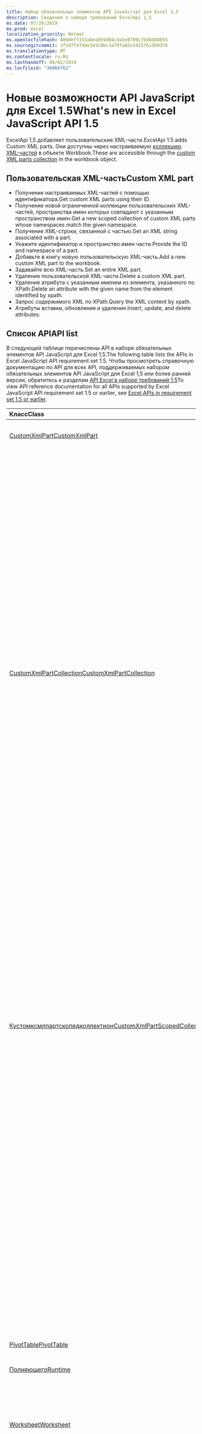 ```yaml
---
title: Набор обязательных элементов API JavaScript для Excel 1,5
description: Сведения о наборе требований ExcelApi 1,5
ms.date: 07/26/2019
ms.prod: excel
localization_priority: Normal
ms.openlocfilehash: 4860ef7153abea059d04cda5e8709c7bdbd88855
ms.sourcegitcommit: 3f5d7f4794e3d3c8bc3a79fa05c54157613b9376
ms.translationtype: MT
ms.contentlocale: ru-RU
ms.lasthandoff: 08/02/2019
ms.locfileid: "36064762"
---
```

# <a name="whats-new-in-excel-javascript-api-15"></a><span data-ttu-id="d2d51-103">Новые возможности API JavaScript для Excel 1.5</span><span class="sxs-lookup"><span data-stu-id="d2d51-103">What's new in Excel JavaScript API 1.5</span></span>

<span data-ttu-id="d2d51-104">ExcelApi 1,5 добавляет пользовательские XML-части.</span><span class="sxs-lookup"><span data-stu-id="d2d51-104">ExcelApi 1.5 adds Custom XML parts.</span></span> <span data-ttu-id="d2d51-105">Они доступны через настраиваемую [коллекцию XML-частей](/javascript/api/excel/excel.workbook#customxmlparts) в объекте Workbook.</span><span class="sxs-lookup"><span data-stu-id="d2d51-105">These are accessible through the [custom XML parts collection](/javascript/api/excel/excel.workbook#customxmlparts) in the workbook object.</span></span>

## <a name="custom-xml-part"></a><span data-ttu-id="d2d51-106">Пользовательская XML-часть</span><span class="sxs-lookup"><span data-stu-id="d2d51-106">Custom XML part</span></span>

* <span data-ttu-id="d2d51-107">Получение настраиваемых XML-частей с помощью идентификатора.</span><span class="sxs-lookup"><span data-stu-id="d2d51-107">Get custom XML parts using their ID.</span></span>
* <span data-ttu-id="d2d51-108">Получение новой ограниченной коллекции пользовательских XML-частей, пространства имен которых совпадают с указанным пространством имен.</span><span class="sxs-lookup"><span data-stu-id="d2d51-108">Get a new scoped collection of custom XML parts whose namespaces match the given namespace.</span></span>
* <span data-ttu-id="d2d51-109">Получение XML-строки, связанной с частью.</span><span class="sxs-lookup"><span data-stu-id="d2d51-109">Get an XML string associated with a part.</span></span>
* <span data-ttu-id="d2d51-110">Укажите идентификатор и пространство имен части.</span><span class="sxs-lookup"><span data-stu-id="d2d51-110">Provide the ID and namespace of a part.</span></span>
* <span data-ttu-id="d2d51-111">Добавьте в книгу новую пользовательскую XML-часть.</span><span class="sxs-lookup"><span data-stu-id="d2d51-111">Add a new custom XML part to the workbook.</span></span>
* <span data-ttu-id="d2d51-112">Задавайте всю XML-часть.</span><span class="sxs-lookup"><span data-stu-id="d2d51-112">Set an entire XML part.</span></span>
* <span data-ttu-id="d2d51-113">Удаление пользовательской XML-части.</span><span class="sxs-lookup"><span data-stu-id="d2d51-113">Delete a custom XML part.</span></span>
* <span data-ttu-id="d2d51-114">Удаление атрибута с указанным именем из элемента, указанного по XPath.</span><span class="sxs-lookup"><span data-stu-id="d2d51-114">Delete an attribute with the given name from the element identified by xpath.</span></span>
* <span data-ttu-id="d2d51-115">Запрос содержимого XML по XPath.</span><span class="sxs-lookup"><span data-stu-id="d2d51-115">Query the XML content by xpath.</span></span>
* <span data-ttu-id="d2d51-116">Атрибуты вставки, обновления и удаления.</span><span class="sxs-lookup"><span data-stu-id="d2d51-116">Insert, update, and delete attributes.</span></span>

## <a name="api-list"></a><span data-ttu-id="d2d51-117">Список API</span><span class="sxs-lookup"><span data-stu-id="d2d51-117">API list</span></span>

<span data-ttu-id="d2d51-118">В следующей таблице перечислены API в наборе обязательных элементов API JavaScript для Excel 1,5.</span><span class="sxs-lookup"><span data-stu-id="d2d51-118">The following table lists the APIs in Excel JavaScript API requirement set 1.5.</span></span> <span data-ttu-id="d2d51-119">Чтобы просмотреть справочную документацию по API для всех API, поддерживаемых набором обязательных элементов API JavaScript для Excel 1,5 или более ранней версии, обратитесь к разделам [API Excel в наборе требований 1,5](/javascript/api/excel?view=excel-js-1.5)</span><span class="sxs-lookup"><span data-stu-id="d2d51-119">To view API reference documentation for all APIs supported by Excel JavaScript API requirement set 1.5 or earlier, see [Excel APIs in requirement set 1.5 or earlier](/javascript/api/excel?view=excel-js-1.5).</span></span>

| <span data-ttu-id="d2d51-120">Класс</span><span class="sxs-lookup"><span data-stu-id="d2d51-120">Class</span></span> | <span data-ttu-id="d2d51-121">Поля</span><span class="sxs-lookup"><span data-stu-id="d2d51-121">Fields</span></span> | <span data-ttu-id="d2d51-122">Описание</span><span class="sxs-lookup"><span data-stu-id="d2d51-122">Description</span></span> |
|:---|:---|:---|
|[<span data-ttu-id="d2d51-123">CustomXmlPart</span><span class="sxs-lookup"><span data-stu-id="d2d51-123">CustomXmlPart</span></span>](/javascript/api/excel/excel.customxmlpart)|[<span data-ttu-id="d2d51-124">delete()</span><span class="sxs-lookup"><span data-stu-id="d2d51-124">delete()</span></span>](/javascript/api/excel/excel.customxmlpart#delete--)|<span data-ttu-id="d2d51-125">Удаляет пользовательскую XML-часть.</span><span class="sxs-lookup"><span data-stu-id="d2d51-125">Deletes the custom XML part.</span></span>|
||[<span data-ttu-id="d2d51-126">Жетксмл ()</span><span class="sxs-lookup"><span data-stu-id="d2d51-126">getXml()</span></span>](/javascript/api/excel/excel.customxmlpart#getxml--)|<span data-ttu-id="d2d51-127">Получает полное содержимое пользовательской XML-части.</span><span class="sxs-lookup"><span data-stu-id="d2d51-127">Gets the custom XML part's full XML content.</span></span>|
||[<span data-ttu-id="d2d51-128">id</span><span class="sxs-lookup"><span data-stu-id="d2d51-128">id</span></span>](/javascript/api/excel/excel.customxmlpart#id)|<span data-ttu-id="d2d51-129">ИДЕНТИФИКАТОР пользовательской XML-части.</span><span class="sxs-lookup"><span data-stu-id="d2d51-129">The custom XML part's ID.</span></span> <span data-ttu-id="d2d51-130">Только для чтения.</span><span class="sxs-lookup"><span data-stu-id="d2d51-130">Read-only.</span></span>|
||[<span data-ttu-id="d2d51-131">Пространства</span><span class="sxs-lookup"><span data-stu-id="d2d51-131">namespaceUri</span></span>](/javascript/api/excel/excel.customxmlpart#namespaceuri)|<span data-ttu-id="d2d51-132">URI пространства имен настраиваемой части XML.</span><span class="sxs-lookup"><span data-stu-id="d2d51-132">The custom XML part's namespace URI.</span></span> <span data-ttu-id="d2d51-133">Только для чтения.</span><span class="sxs-lookup"><span data-stu-id="d2d51-133">Read-only.</span></span>|
||[<span data-ttu-id="d2d51-134">setXml (XML: строка)</span><span class="sxs-lookup"><span data-stu-id="d2d51-134">setXml(xml: string)</span></span>](/javascript/api/excel/excel.customxmlpart#setxml-xml-)|<span data-ttu-id="d2d51-135">Задает полное содержимое пользовательской XML-части.</span><span class="sxs-lookup"><span data-stu-id="d2d51-135">Sets the custom XML part's full XML content.</span></span>|
|[<span data-ttu-id="d2d51-136">CustomXmlPartCollection</span><span class="sxs-lookup"><span data-stu-id="d2d51-136">CustomXmlPartCollection</span></span>](/javascript/api/excel/excel.customxmlpartcollection)|[<span data-ttu-id="d2d51-137">Add (XML: String)</span><span class="sxs-lookup"><span data-stu-id="d2d51-137">add(xml: string)</span></span>](/javascript/api/excel/excel.customxmlpartcollection#add-xml-)|<span data-ttu-id="d2d51-138">Добавляет новую пользовательскую XML-часть в книгу.</span><span class="sxs-lookup"><span data-stu-id="d2d51-138">Adds a new custom XML part to the workbook.</span></span>|
||[<span data-ttu-id="d2d51-139">getByNamespace (namespaceUri: строка)</span><span class="sxs-lookup"><span data-stu-id="d2d51-139">getByNamespace(namespaceUri: string)</span></span>](/javascript/api/excel/excel.customxmlpartcollection#getbynamespace-namespaceuri-)|<span data-ttu-id="d2d51-140">Получает новую ограниченную коллекцию пользовательских XML-частей, пространства имен которых совпадают с указанным пространством имен.</span><span class="sxs-lookup"><span data-stu-id="d2d51-140">Gets a new scoped collection of custom XML parts whose namespaces match the given namespace.</span></span>|
||[<span data-ttu-id="d2d51-141">getCount()</span><span class="sxs-lookup"><span data-stu-id="d2d51-141">getCount()</span></span>](/javascript/api/excel/excel.customxmlpartcollection#getcount--)|<span data-ttu-id="d2d51-142">Получает количество частей CustomXml в коллекции.</span><span class="sxs-lookup"><span data-stu-id="d2d51-142">Gets the number of CustomXml parts in the collection.</span></span>|
||[<span data-ttu-id="d2d51-143">getItem(id: string)</span><span class="sxs-lookup"><span data-stu-id="d2d51-143">getItem(id: string)</span></span>](/javascript/api/excel/excel.customxmlpartcollection#getitem-id-)|<span data-ttu-id="d2d51-144">Получает пользовательскую XML-часть по идентификатору.</span><span class="sxs-lookup"><span data-stu-id="d2d51-144">Gets a custom XML part based on its ID.</span></span>|
||[<span data-ttu-id="d2d51-145">getItemOrNullObject(id: строка)</span><span class="sxs-lookup"><span data-stu-id="d2d51-145">getItemOrNullObject(id: string)</span></span>](/javascript/api/excel/excel.customxmlpartcollection#getitemornullobject-id-)|<span data-ttu-id="d2d51-146">Получает пользовательскую XML-часть по идентификатору.</span><span class="sxs-lookup"><span data-stu-id="d2d51-146">Gets a custom XML part based on its ID.</span></span>|
||[<span data-ttu-id="d2d51-147">items</span><span class="sxs-lookup"><span data-stu-id="d2d51-147">items</span></span>](/javascript/api/excel/excel.customxmlpartcollection#items)|<span data-ttu-id="d2d51-148">Получает загруженные дочерние элементы в этой коллекции.</span><span class="sxs-lookup"><span data-stu-id="d2d51-148">Gets the loaded child items in this collection.</span></span>|
|[<span data-ttu-id="d2d51-149">Кустомксмлпартскопедколлектион</span><span class="sxs-lookup"><span data-stu-id="d2d51-149">CustomXmlPartScopedCollection</span></span>](/javascript/api/excel/excel.customxmlpartscopedcollection)|[<span data-ttu-id="d2d51-150">getCount()</span><span class="sxs-lookup"><span data-stu-id="d2d51-150">getCount()</span></span>](/javascript/api/excel/excel.customxmlpartscopedcollection#getcount--)|<span data-ttu-id="d2d51-151">Получает количество частей CustomXML в этой коллекции.</span><span class="sxs-lookup"><span data-stu-id="d2d51-151">Gets the number of CustomXML parts in this collection.</span></span>|
||[<span data-ttu-id="d2d51-152">getItem(id: string)</span><span class="sxs-lookup"><span data-stu-id="d2d51-152">getItem(id: string)</span></span>](/javascript/api/excel/excel.customxmlpartscopedcollection#getitem-id-)|<span data-ttu-id="d2d51-153">Получает пользовательскую XML-часть по идентификатору.</span><span class="sxs-lookup"><span data-stu-id="d2d51-153">Gets a custom XML part based on its ID.</span></span>|
||[<span data-ttu-id="d2d51-154">getItemOrNullObject(id: строка)</span><span class="sxs-lookup"><span data-stu-id="d2d51-154">getItemOrNullObject(id: string)</span></span>](/javascript/api/excel/excel.customxmlpartscopedcollection#getitemornullobject-id-)|<span data-ttu-id="d2d51-155">Получает пользовательскую XML-часть по идентификатору.</span><span class="sxs-lookup"><span data-stu-id="d2d51-155">Gets a custom XML part based on its ID.</span></span>|
||[<span data-ttu-id="d2d51-156">Жетонлитем ()</span><span class="sxs-lookup"><span data-stu-id="d2d51-156">getOnlyItem()</span></span>](/javascript/api/excel/excel.customxmlpartscopedcollection#getonlyitem--)|<span data-ttu-id="d2d51-157">Если коллекция содержит ровно один элемент, этот метод возвращает его.</span><span class="sxs-lookup"><span data-stu-id="d2d51-157">If the collection contains exactly one item, this method returns it.</span></span>|
||[<span data-ttu-id="d2d51-158">Жетонлитеморнуллобжект ()</span><span class="sxs-lookup"><span data-stu-id="d2d51-158">getOnlyItemOrNullObject()</span></span>](/javascript/api/excel/excel.customxmlpartscopedcollection#getonlyitemornullobject--)|<span data-ttu-id="d2d51-159">Если коллекция содержит ровно один элемент, этот метод возвращает его.</span><span class="sxs-lookup"><span data-stu-id="d2d51-159">If the collection contains exactly one item, this method returns it.</span></span>|
||[<span data-ttu-id="d2d51-160">items</span><span class="sxs-lookup"><span data-stu-id="d2d51-160">items</span></span>](/javascript/api/excel/excel.customxmlpartscopedcollection#items)|<span data-ttu-id="d2d51-161">Получает загруженные дочерние элементы в этой коллекции.</span><span class="sxs-lookup"><span data-stu-id="d2d51-161">Gets the loaded child items in this collection.</span></span>|
|[<span data-ttu-id="d2d51-162">PivotTable</span><span class="sxs-lookup"><span data-stu-id="d2d51-162">PivotTable</span></span>](/javascript/api/excel/excel.pivottable)|[<span data-ttu-id="d2d51-163">id</span><span class="sxs-lookup"><span data-stu-id="d2d51-163">id</span></span>](/javascript/api/excel/excel.pivottable#id)|<span data-ttu-id="d2d51-164">Идентификатор сводной таблицы.</span><span class="sxs-lookup"><span data-stu-id="d2d51-164">Id of the PivotTable.</span></span> <span data-ttu-id="d2d51-165">Только для чтения.</span><span class="sxs-lookup"><span data-stu-id="d2d51-165">Read-only.</span></span>|
|[<span data-ttu-id="d2d51-166">Полняющего</span><span class="sxs-lookup"><span data-stu-id="d2d51-166">Runtime</span></span>](/javascript/api/excel/excel.runtime)||[<span data-ttu-id="d2d51-167">Workbook</span><span class="sxs-lookup"><span data-stu-id="d2d51-167">Workbook</span></span>](/javascript/api/excel/excel.workbook)|[<span data-ttu-id="d2d51-168">customXmlParts</span><span class="sxs-lookup"><span data-stu-id="d2d51-168">customXmlParts</span></span>](/javascript/api/excel/excel.workbook#customxmlparts)|<span data-ttu-id="d2d51-169">Представляет коллекцию настраиваемых XML-частей, которые содержит эта книга.</span><span class="sxs-lookup"><span data-stu-id="d2d51-169">Represents the collection of custom XML parts contained by this workbook.</span></span> <span data-ttu-id="d2d51-170">Только для чтения.</span><span class="sxs-lookup"><span data-stu-id="d2d51-170">Read-only.</span></span>|
|[<span data-ttu-id="d2d51-171">Worksheet</span><span class="sxs-lookup"><span data-stu-id="d2d51-171">Worksheet</span></span>](/javascript/api/excel/excel.worksheet)|[<span data-ttu-id="d2d51-172">GetNext (visibleOnly?: Boolean)</span><span class="sxs-lookup"><span data-stu-id="d2d51-172">getNext(visibleOnly?: boolean)</span></span>](/javascript/api/excel/excel.worksheet#getnext-visibleonly-)|<span data-ttu-id="d2d51-173">Получает лист, следующий по отношению к элементу.</span><span class="sxs-lookup"><span data-stu-id="d2d51-173">Gets the worksheet that follows this one.</span></span> <span data-ttu-id="d2d51-174">При отсутствии листов, указанных ниже, этот метод вызовет ошибку.</span><span class="sxs-lookup"><span data-stu-id="d2d51-174">If there are no worksheets following this one, this method will throw an error.</span></span>|
||[<span data-ttu-id="d2d51-175">getNextOrNullObject (visibleOnly?: Boolean)</span><span class="sxs-lookup"><span data-stu-id="d2d51-175">getNextOrNullObject(visibleOnly?: boolean)</span></span>](/javascript/api/excel/excel.worksheet#getnextornullobject-visibleonly-)|<span data-ttu-id="d2d51-176">Получает лист, следующий по отношению к элементу.</span><span class="sxs-lookup"><span data-stu-id="d2d51-176">Gets the worksheet that follows this one.</span></span> <span data-ttu-id="d2d51-177">Если после этого листа нет ни одного листа, этот метод возвратит нулевой объект.</span><span class="sxs-lookup"><span data-stu-id="d2d51-177">If there are no worksheets following this one, this method will return a null object.</span></span>|
||[<span data-ttu-id="d2d51-178">Previous (visibleOnly?: Boolean)</span><span class="sxs-lookup"><span data-stu-id="d2d51-178">getPrevious(visibleOnly?: boolean)</span></span>](/javascript/api/excel/excel.worksheet#getprevious-visibleonly-)|<span data-ttu-id="d2d51-179">Получает лист, который предшествует этому.</span><span class="sxs-lookup"><span data-stu-id="d2d51-179">Gets the worksheet that precedes this one.</span></span> <span data-ttu-id="d2d51-180">Если нет предыдущих листов, этот метод выдаст ошибку.</span><span class="sxs-lookup"><span data-stu-id="d2d51-180">If there are no previous worksheets, this method will throw an error.</span></span>|
||[<span data-ttu-id="d2d51-181">getPreviousOrNullObject (visibleOnly?: Boolean)</span><span class="sxs-lookup"><span data-stu-id="d2d51-181">getPreviousOrNullObject(visibleOnly?: boolean)</span></span>](/javascript/api/excel/excel.worksheet#getpreviousornullobject-visibleonly-)|<span data-ttu-id="d2d51-182">Получает лист, который предшествует этому.</span><span class="sxs-lookup"><span data-stu-id="d2d51-182">Gets the worksheet that precedes this one.</span></span> <span data-ttu-id="d2d51-183">Если нет предыдущих листов, этот метод возвратит значение NULL обжет.</span><span class="sxs-lookup"><span data-stu-id="d2d51-183">If there are no previous worksheets, this method will return a null objet.</span></span>|
|[<span data-ttu-id="d2d51-184">WorksheetCollection</span><span class="sxs-lookup"><span data-stu-id="d2d51-184">WorksheetCollection</span></span>](/javascript/api/excel/excel.worksheetcollection)|[<span data-ttu-id="d2d51-185">-First (visibleOnly?: Boolean)</span><span class="sxs-lookup"><span data-stu-id="d2d51-185">getFirst(visibleOnly?: boolean)</span></span>](/javascript/api/excel/excel.worksheetcollection#getfirst-visibleonly-)|<span data-ttu-id="d2d51-186">Получает первый лист в коллекции.</span><span class="sxs-lookup"><span data-stu-id="d2d51-186">Gets the first worksheet in the collection.</span></span>|
||[<span data-ttu-id="d2d51-187">-Last (visibleOnly?: Boolean)</span><span class="sxs-lookup"><span data-stu-id="d2d51-187">getLast(visibleOnly?: boolean)</span></span>](/javascript/api/excel/excel.worksheetcollection#getlast-visibleonly-)|<span data-ttu-id="d2d51-188">Получает последний лист в коллекции.</span><span class="sxs-lookup"><span data-stu-id="d2d51-188">Gets the last worksheet in the collection.</span></span>|

## <a name="see-also"></a><span data-ttu-id="d2d51-189">См. также</span><span class="sxs-lookup"><span data-stu-id="d2d51-189">See also</span></span>

- [<span data-ttu-id="d2d51-190">Справочная документация по API JavaScript для Excel</span><span class="sxs-lookup"><span data-stu-id="d2d51-190">Excel JavaScript API Reference Documentation</span></span>](/javascript/api/excel?view=excel-js-1.5)
- [<span data-ttu-id="d2d51-191">Наборы обязательных элементов API JavaScript для Excel</span><span class="sxs-lookup"><span data-stu-id="d2d51-191">Excel JavaScript API requirement sets</span></span>](./excel-api-requirement-sets.md)
